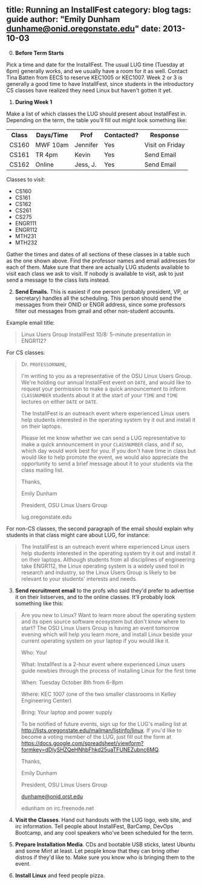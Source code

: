title: Running an InstallFest 
category: blog
tags: guide
author: "Emily Dunham <dunhame@onid.oregonstate.edu>"
date: 2013-10-03
---

0) **Before Term Starts**

Pick a time and date for the InstallFest. The usual LUG time (Tuesday at
6pm) generally works, and we usually have a room for it as well. Contact Tina
Batten from EECS to reserve KEC1005 or KEC1007. Week 2 or 3 is generally a
good time to have InstallFest, since students in the introductory CS classes
have realized they need Linux but haven't gotten it yet. 

1) **During Week 1**

Make a list of which classes the LUG should present about InstallFest in.
Depending on the term, the table you'll fill out might look something like: 

<table>
    <tr>
        <th>Class</th>
        <th>Days/Time</th>
        <th>Prof</th>
        <th>Contacted?</th>
        <th>Response</th>
     </tr>
     <tr>
        <td>CS160</td>
        <td>MWF 10am</td>
        <td>Jennifer</td>
        <td>Yes</td>
        <td>Visit on Friday</td>
    </tr>
    <tr>
        <td>CS161</td>
        <td>TR 4pm</td>
        <td>Kevin</td>
        <td>Yes</td>
        <td>Send Email</td>
    </tr>
    <tr>
        <td>CS162</td>
        <td>Online</td>
        <td>Jess, J.</td>
        <td>Yes</td>
        <td>Send Email</td>
    </tr>
</table>

Classes to visit: 

* CS160 
* CS161
* CS162
* CS261
* CS275
* ENGR111
* ENGR112
* MTH231
* MTH232

Gather the times and dates of all sections of these classes in a table such as
the one shown above. Find the professor names and email addresses for each of
them. Make sure that there are actually LUG students available to visit each
class we ask to visit. If nobody is available to visit, ask to just send a
message to the class lists instead. 

2) **Send Emails.** This is easiest if one person (probably president, VP, or
secretary) handles all the scheduling. This person should send the messages
from their ONID or ENGR address, since some professors filter out messages
from gmail and other non-student accounts.

Example email title:
 
> Linux Users Group InstallFest 10/8: 5-minute presentation in ENGR112?

For CS classes: 

> Dr. `PROFESSORNAME`,
> 
> I'm writing to you as a representative of the OSU Linux Users Group. We're
> holding our annual InstallFest event on `DATE`, and would like
> to request your permission to make a quick announcement to inform `CLASSNUMBER`
> students about it at the start of your `TIME` and `TIME` lectures on either
> `DATE` or `DATE`.
> 
>  
> The InstallFest is an outreach event where experienced Linux users help
> students interested in the operating system try it out and install it on their
> laptops.
> 
> 
> Please let me know whether we can send a LUG representative to make a quick
> announcement in your `CLASSNUMBER` class, and if so, which day would work best for
> you. If you don't have time in class but would like to help promote the event,
> we would also appreciate the opportunity to send a brief message about it to
> your students via the class mailing list.
> 
> 
> Thanks,
> 
> Emily Dunham
> 
> President, OSU Linux Users Group
> 
> lug.oregonstate.edu

For non-CS classes, the second paragraph of the email should explain why
students in that class might care about LUG, for instance: 

> The InstallFest is an outreach event where experienced Linux users help
> students interested in the operating system try it out and install it on their
> laptops. Although students from all disciplines of engineering take ENGR112,
> the Linux operating system is a widely used tool in research and industry, so
> the Linux Users Group is likely to be relevant to your students' interests and
> needs.

3) **Send recruitment email** to the profs who said they'd prefer to advertise it
on their listserves, and to the online classes. It'll probably look something like this: 
 
> Are you new to Linux? Want to learn more about the operating system and its
> open source software ecosystem but don't know where to start?  The OSU Linux
> Users Group is having an event tomorrow evening which will help you learn
> more, and install Linux beside your current operating system on your laptop if
> you would like it.
> 
> 
> Who: You!
> 
> What: Installfest is a 2-hour event where experienced Linux users guide
> newbies through the process of installing Linux for the first time
> 
> When: Tuesday October 8th from 6-8pm
> 
> Where: KEC 1007 (one of the two smaller classrooms in Kelley Engineering
> Center)
> 
> Bring: Your laptop and power supply
> 
> 
> To be notified of future events, sign up for the LUG's mailing list at
> http://lists.oregonstate.edu/mailman/listinfo/linux. If you'd like to become a
> voting member of the LUG, just fill out the form at
> https://docs.google.com/spreadsheet/viewform?formkey=dDIySHZQeHNhbFhkd25uaTFUNEZubnc6MQ.
> 
> 
> Thanks,
> 
> Emily Dunham
> 
> President, OSU Linux Users Group
> 
> dunhame@onid.orst.edu
> 
> edunham on irc.freenode.net

4) **Visit the Classes**. Hand out handouts with the LUG logo, web site, and irc
information. Tell people about InstallFest, BarCamp, DevOps Bootcamp, and any
cool speakers who've been scheduled for the term. 

5) **Prepare Installation Media**. CDs and bootable USB sticks, latest Ubuntu and
some Mint at least. Let people know that they can bring other distros if
they'd like to. Make sure you know who is bringing them to the event. 

6) **Install Linux** and feed people pizza. 
